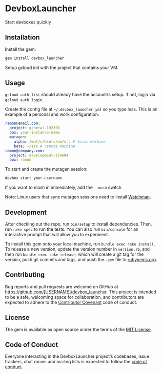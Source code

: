 # DevboxLauncher

Start devboxes quickly

## Installation

Install the gem:

```sh
gem install devbox_launcher
```

Setup gcloud init with the project that contains your VM.

## Usage

`gcloud auth list` should already have the account/s setup. If not, login via `gcloud auth login`.

Create the config file at `~/.devbox_launcher.yml` so you type less. This is an example of a personal and work configuration:

```yml
ramon@email.com:
  project: general-192303
  box: your-instance-name
  mutagen:
    alpha: /mnt/c/Users/me/src # local machine
    beta: ~/src # remote machine
ramon@company.com:
  project: development-254604
  box: ramon
```

To start and create the mutagen session:

```sh
devbox start your-username
```

If you want to mosh in immediately, add the `--mosh` switch.

Note: Linux users that sync mutagen sessions need to install [Watchman](https://facebook.github.io/watchman/).

## Development

After checking out the repo, run `bin/setup` to install dependencies. Then, run `rake spec` to run the tests. You can also run `bin/console` for an interactive prompt that will allow you to experiment.

To install this gem onto your local machine, run `bundle exec rake install`. To release a new version, update the version number in `version.rb`, and then run `bundle exec rake release`, which will create a git tag for the version, push git commits and tags, and push the `.gem` file to [rubygems.org](https://rubygems.org).

## Contributing

Bug reports and pull requests are welcome on GitHub at https://github.com/[USERNAME]/devbox_launcher. This project is intended to be a safe, welcoming space for collaboration, and contributors are expected to adhere to the [Contributor Covenant](http://contributor-covenant.org) code of conduct.

## License

The gem is available as open source under the terms of the [MIT License](https://opensource.org/licenses/MIT).

## Code of Conduct

Everyone interacting in the DevboxLauncher project’s codebases, issue trackers, chat rooms and mailing lists is expected to follow the [code of conduct](https://github.com/[USERNAME]/devbox_launcher/blob/master/CODE_OF_CONDUCT.md).
